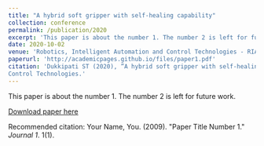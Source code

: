```yaml
---
title: "A hybrid soft gripper with self-healing capability"
collection: conference
permalink: /publication/2020
excerpt: 'This paper is about the number 1. The number 2 is left for future work.'
date: 2020-10-02
venue: 'Robotics, Intelligent Automation and Control Technologies - RIACT '
paperurl: 'http://academicpages.github.io/files/paper1.pdf'
citation: 'Dukkipati ST (2020), ”A hybrid soft gripper with self-healing capability”, Robotics, Intelligent Automation and
Control Technologies.'
---
```

This paper is about the number 1. The number 2 is left for future work.

[Download paper here](http://academicpages.github.io/files/paper1.pdf)

Recommended citation: Your Name, You. (2009). "Paper Title Number 1." <i>Journal 1</i>. 1(1).